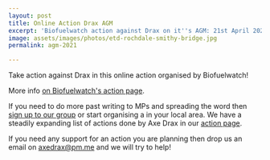 ```yaml
---
layout: post
title: Online Action Drax AGM
excerpt: 'Biofuelwatch action against Drax on it''s AGM: 21st April 2021 11:30am'
image: assets/images/photos/etd-rochdale-smithy-bridge.jpg
permalink: agm-2021

---
```

Take action against Drax in this online action organised by Biofuelwatch!

More info [on Biofuelwatch's action page](https://www.biofuelwatch.org.uk/2021/axedrax-online-action/).

If you need to do more past writing to MPs and spreading the word then [sign up to our group](/signup) or start organising a in your local area. We have a steadily expanding list of actions done by Axe Drax in our [action page](/action). 

If you need any support for an action you are planning then drop us an email on [axedrax@pm.me](mailto:axedrax@pm.me) and we will try to help!